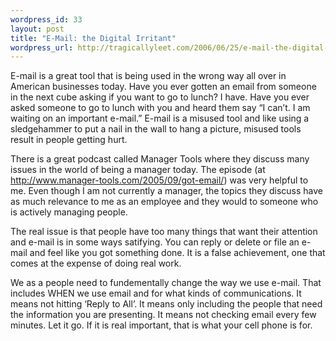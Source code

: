 ```yaml
--- 
wordpress_id: 33
layout: post
title: "E-Mail: the Digital Irritant"
wordpress_url: http://tragicallyleet.com/2006/06/25/e-mail-the-digital-irritant/
---
```

E-mail is a great tool that is being used in the wrong way all over in American businesses today. Have you ever gotten an email from someone in the next cube asking if you want to go to lunch? I have. Have you ever asked someone to go to lunch with you and heard them say “I can’t. I am waiting on an important e-mail.” E-mail is a misused tool and like using a sledgehammer to put a nail in the wall to hang a picture, misused tools result in people getting hurt.<!--more-->

There is a great podcast called Manager Tools where they discuss many issues in the world of being a manager today. The episode (at http://www.manager-tools.com/2005/09/got-email/) was very helpful to me.  Even though I am not currently a manager, the topics they discuss have as much relevance to me as an employee and they would to someone who is actively managing people.

The real issue is that people have too many things that want their attention and e-mail is in some ways satifying. You can reply or delete or file an e-mail and feel like you got something done. It is a false achievement, one that comes at the expense of doing real work.

We as a people need to fundementally change the way we use e-mail. That includes WHEN we use email and for what kinds of communications. It means not hitting ‘Reply to All’. It means only including the people that need the information you are presenting. It means not checking email every few minutes. Let it go. If it is real important, that is what your cell phone is for.


